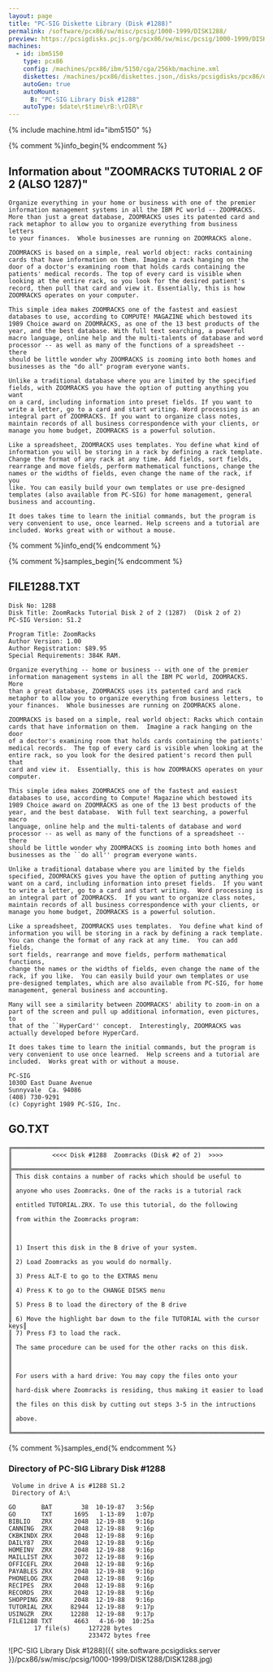 ```yaml
---
layout: page
title: "PC-SIG Diskette Library (Disk #1288)"
permalink: /software/pcx86/sw/misc/pcsig/1000-1999/DISK1288/
preview: https://pcsigdisks.pcjs.org/pcx86/sw/misc/pcsig/1000-1999/DISK1288/DISK1288.jpg
machines:
  - id: ibm5150
    type: pcx86
    config: /machines/pcx86/ibm/5150/cga/256kb/machine.xml
    diskettes: /machines/pcx86/diskettes.json,/disks/pcsigdisks/pcx86/diskettes.json
    autoGen: true
    autoMount:
      B: "PC-SIG Library Disk #1288"
    autoType: $date\r$time\rB:\rDIR\r
---
```


{% include machine.html id="ibm5150" %}

{% comment %}info_begin{% endcomment %}

## Information about "ZOOMRACKS TUTORIAL 2 OF 2 (ALSO 1287)"

    Organize everything in your home or business with one of the premier
    information management systems in all the IBM PC world -- ZOOMRACKS.
    More than just a great database, ZOOMRACKS uses its patented card and
    rack metaphor to allow you to organize everything from business letters
    to your finances.  Whole businesses are running on ZOOMRACKS alone.
    
    ZOOMRACKS is based on a simple, real world object: racks containing
    cards that have information on them. Imagine a rack hanging on the
    door of a doctor's examining room that holds cards containing the
    patients' medical records. The top of every card is visible when
    looking at the entire rack, so you look for the desired patient's
    record, then pull that card and view it. Essentially, this is how
    ZOOMRACKS operates on your computer.
    
    This simple idea makes ZOOMRACKS one of the fastest and easiest
    databases to use, according to COMPUTE! MAGAZINE which bestowed its
    1989 Choice award on ZOOMRACKS, as one of the 13 best products of the
    year, and the best database. With full text searching, a powerful
    macro language, online help and the multi-talents of database and word
    processor -- as well as many of the functions of a spreadsheet -- there
    should be little wonder why ZOOMRACKS is zooming into both homes and
    businesses as the "do all" program everyone wants.
    
    Unlike a traditional database where you are limited by the specified
    fields, with ZOOMRACKS you have the option of putting anything you want
    on a card, including information into preset fields. If you want to
    write a letter, go to a card and start writing. Word processing is an
    integral part of ZOOMRACKS. If you want to organize class notes,
    maintain records of all business correspondence with your clients, or
    manage you home budget, ZOOMRACKS is a powerful solution.
    
    Like a spreadsheet, ZOOMRACKS uses templates. You define what kind of
    information you will be storing in a rack by defining a rack template.
    Change the format of any rack at any time. Add fields, sort fields,
    rearrange and move fields, perform mathematical functions, change the
    names or the widths of fields, even change the name of the rack, if you
    like. You can easily build your own templates or use pre-designed
    templates (also available from PC-SIG) for home management, general
    business and accounting.
    
    It does takes time to learn the initial commands, but the program is
    very convenient to use, once learned. Help screens and a tutorial are
    included. Works great with or without a mouse.
{% comment %}info_end{% endcomment %}

{% comment %}samples_begin{% endcomment %}

## FILE1288.TXT

```
Disk No: 1288                                                           
Disk Title: ZoomRacks Tutorial Disk 2 of 2 (1287)  (Disk 2 of 2)        
PC-SIG Version: S1.2                                                    
                                                                        
Program Title: ZoomRacks                                                
Author Version: 1.00                                                    
Author Registration: $89.95                                             
Special Requirements: 384K RAM.                                         
                                                                        
Organize everything -- home or business -- with one of the premier      
information management systems in all the IBM PC world, ZOOMRACKS.  More
than a great database, ZOOMRACKS uses its patented card and rack        
metaphor to allow you to organize everything from business letters, to  
your finances.  Whole businesses are running on ZOOMRACKS alone.        
                                                                        
ZOOMRACKS is based on a simple, real world object: Racks which contain  
cards that have information on them.  Imagine a rack hanging on the door
of a doctor's examining room that holds cards containing the patients'  
medical records.  The top of every card is visible when looking at the  
entire rack, so you look for the desired patient's record then pull that
card and view it.  Essentially, this is how ZOOMRACKS operates on your  
computer.                                                               
                                                                        
This simple idea makes ZOOMRACKS one of the fastest and easiest         
databases to use, according to Compute! Magazine which bestowed its     
1989 Choice award on ZOOMRACKS as one of the 13 best products of the    
year, and the best database.  With full text searching, a powerful macro
language, online help and the multi-talents of database and word        
processor -- as well as many of the functions of a spreadsheet -- there 
should be little wonder why ZOOMRACKS is zooming into both homes and    
businesses as the ``do all'' program everyone wants.                    
                                                                        
Unlike a traditional database where you are limited by the fields       
specified, ZOOMRACKS gives you have the option of putting anything you  
want on a card, including information into preset fields.  If you want  
to write a letter, go to a card and start writing.  Word processing is  
an integral part of ZOOMRACKS.  If you want to organize class notes,    
maintain records of all business correspondence with your clients, or   
manage you home budget, ZOOMRACKS is a powerful solution.               
                                                                        
Like a spreadsheet, ZOOMRACKS uses templates.  You define what kind of  
information you will be storing in a rack by defining a rack template.  
You can change the format of any rack at any time.  You can add fields, 
sort fields, rearrange and move fields, perform mathematical functions, 
change the names or the widths of fields, even change the name of the   
rack, if you like.  You can easily build your own templates or use      
pre-designed templates, which are also available from PC-SIG, for home  
management, general business and accounting.                            
                                                                        
Many will see a similarity between ZOOMRACKS' ability to zoom-in on a   
part of the screen and pull up additional information, even pictures, to
that of the ``HyperCard'' concept.  Interestingly, ZOOMRACKS was        
actually developed before HyperCard.                                    
                                                                        
It does takes time to learn the initial commands, but the program is    
very convenient to use once learned.  Help screens and a tutorial are   
included.  Works great with or without a mouse.                         
                                                                        
PC-SIG                                                                  
1030D East Duane Avenue                                                 
Sunnyvale  Ca. 94086                                                    
(408) 730-9291                                                          
(c) Copyright 1989 PC-SIG, Inc.                                         
```

## GO.TXT

```
╔═════════════════════════════════════════════════════════════════════════╗
║           <<<< Disk #1288  Zoomracks (Disk #2 of 2)  >>>>               ║
╠═════════════════════════════════════════════════════════════════════════╣
║ This disk contains a number of racks which should be useful to          ║
║ anyone who uses Zoomracks. One of the racks is a tutorial rack          ║
║ entitled TUTORIAL.ZRX. To use this tutorial, do the following           ║
║ from within the Zoomracks program:                                      ║
║                                                                         ║
║ 1) Insert this disk in the B drive of your system.                      ║
║ 2) Load Zoomracks as you would do normally.                             ║
║ 3) Press ALT-E to go to the EXTRAS menu                                 ║
║ 4) Press K to go to the CHANGE DISKS menu                               ║
║ 5) Press B to load the directory of the B drive                         ║
║ 6) Move the highlight bar down to the file TUTORIAL with the cursor keys║
║ 7) Press F3 to load the rack.                                           ║
║ The same procedure can be used for the other racks on this disk.        ║
║                                                                         ║
║ For users with a hard drive: You may copy the files onto your           ║
║ hard-disk where Zoomracks is residing, thus making it easier to load    ║
║ the files on this disk by cutting out steps 3-5 in the intructions      ║
║ above.                                                                  ║
╚═════════════════════════════════════════════════════════════════════════╝
```

{% comment %}samples_end{% endcomment %}

### Directory of PC-SIG Library Disk #1288

     Volume in drive A is #1288 S1.2
     Directory of A:\

    GO       BAT        38  10-19-87   3:56p
    GO       TXT      1695   1-13-89   1:07p
    BIBLIO   ZRX      2048  12-19-88   9:16p
    CANNING  ZRX      2048  12-19-88   9:16p
    CKBKINDX ZRX      2048  12-19-88   9:16p
    DAILY87  ZRX      2048  12-19-88   9:16p
    HOMEINV  ZRX      2048  12-19-88   9:16p
    MAILLIST ZRX      3072  12-19-88   9:16p
    OFFICEFL ZRX      2048  12-19-88   9:16p
    PAYABLES ZRX      2048  12-19-88   9:16p
    PHONELOG ZRX      2048  12-19-88   9:16p
    RECIPES  ZRX      2048  12-19-88   9:16p
    RECORDS  ZRX      2048  12-19-88   9:16p
    SHOPPING ZRX      2048  12-19-88   9:16p
    TUTORIAL ZRX     82944  12-19-88   9:17p
    USINGZR  ZRX     12288  12-19-88   9:17p
    FILE1288 TXT      4663   4-16-90  10:25a
           17 file(s)     127228 bytes
                          233472 bytes free

![PC-SIG Library Disk #1288]({{ site.software.pcsigdisks.server }}/pcx86/sw/misc/pcsig/1000-1999/DISK1288/DISK1288.jpg)
